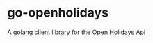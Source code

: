 # go-openholidays

A golang client library for the [Open Holidays Api](https://www.openholidaysapi.org)
